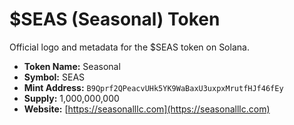 # $SEAS (Seasonal) Token

Official logo and metadata for the $SEAS token on Solana.

- **Token Name:** Seasonal  
- **Symbol:** SEAS  
- **Mint Address:** `B9Qprf2QPeacvUHk5YK9WaBaxU3uxpxMrutfHJf46fEy`
- **Supply:** 1,000,000,000
- **Website:** [https://seasonalllc.com](https://seasonalllc.com)
